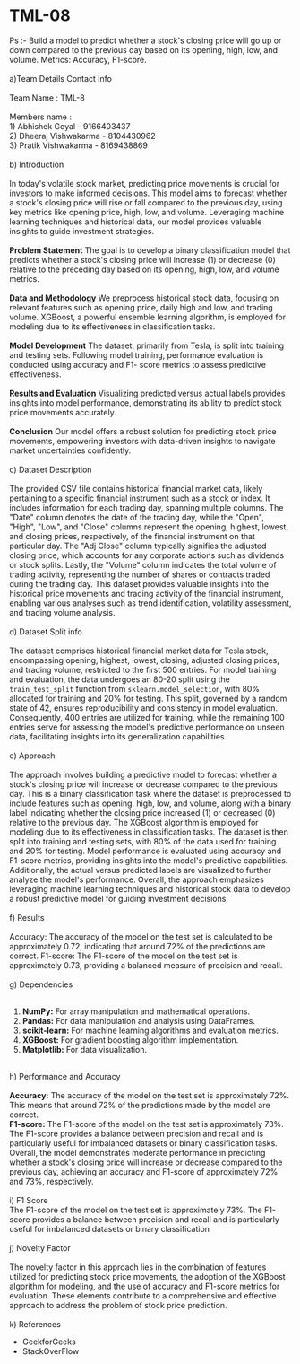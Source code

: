 # TML-08
Ps :- Build a model to predict whether a stock's closing price will go up or down compared to the previous day based on its opening, high, low, and volume. Metrics: Accuracy, F1-score.
<br>
<br>
a)Team Details Contact info
<br>
<br>
    Team Name : TML-8
    <br><br>
    Members name : <br>
    1) Abhishek Goyal - 9166403437 <br>
    2) Dheeraj Vishwakarma - 8104430962 <br>
    3) Pratik Vishwakarma - 8169438869 <br>
    <br>
b) Introduction<br><br>
    In today's volatile stock market, predicting price movements is crucial for investors to make informed decisions. This model aims to forecast whether a stock's closing price will         rise or fall compared to the previous day, using key metrics like opening price, high, low, and volume. Leveraging machine learning techniques and historical data, our model provides     valuable insights to guide investment strategies.<br><br>
**Problem Statement** The goal is to develop a binary classification model that predicts whether a stock's closing price will increase (1) or decrease (0) relative to the preceding day       based on its opening, high, low, and volume metrics.<br><br>
**Data and Methodology** We preprocess historical stock data, focusing on relevant features such as opening price, daily high and low, and trading volume. XGBoost, a powerful ensemble        learning algorithm, is employed for modeling due to its effectiveness in classification tasks.<br><br>
**Model Development** The dataset, primarily from Tesla, is split into training and testing sets. Following model training, performance evaluation is conducted using accuracy and F1-         score metrics to assess predictive effectiveness.<br><br>
**Results and Evaluation** Visualizing predicted versus actual labels provides insights into model performance, demonstrating its ability to predict stock price movements accurately.<br><br>
**Conclusion** Our model offers a robust solution for predicting stock price movements, empowering investors with data-driven insights to navigate market uncertainties confidently.
<br>
<br>
c) Dataset Description<br><br>
The provided CSV file contains historical financial market data, likely pertaining to a specific financial instrument such as a stock or index. It includes information for each trading day, spanning multiple columns. The "Date" column denotes the date of the trading day, while the "Open", "High", "Low", and "Close" columns represent the opening, highest, lowest, and closing prices, respectively, of the financial instrument on that particular day. The "Adj Close" column typically signifies the adjusted closing price, which accounts for any corporate actions such as dividends or stock splits. Lastly, the "Volume" column indicates the total volume of trading activity, representing the number of shares or contracts traded during the trading day. This dataset provides valuable insights into the historical price movements and trading activity of the financial instrument, enabling various analyses such as trend identification, volatility assessment, and trading volume analysis.
<br><br>
d) Dataset Split info<br><br>
The dataset comprises historical financial market data for Tesla stock, encompassing opening, highest, lowest, closing, adjusted closing prices, and trading volume, restricted to the first 500 entries. For model training and evaluation, the data undergoes an 80-20 split using the `train_test_split` function from `sklearn.model_selection`, with 80% allocated for training and 20% for testing. This split, governed by a random state of 42, ensures reproducibility and consistency in model evaluation. Consequently, 400 entries are utilized for training, while the remaining 100 entries serve for assessing the model's predictive performance on unseen data, facilitating insights into its generalization capabilities.
<br><br>
e) Approach<br><br>
The approach involves building a predictive model to forecast whether a stock's closing price will increase or decrease compared to the previous day. This is a binary classification task where the dataset is preprocessed to include features such as opening, high, low, and volume, along with a binary label indicating whether the closing price increased (1) or decreased (0) relative to the previous day. The XGBoost algorithm is employed for modeling due to its effectiveness in classification tasks. The dataset is then split into training and testing sets, with 80% of the data used for training and 20% for testing. Model performance is evaluated using accuracy and F1-score metrics, providing insights into the model's predictive capabilities. Additionally, the actual versus predicted labels are visualized to further analyze the model's performance. Overall, the approach emphasizes leveraging machine learning techniques and historical stock data to develop a robust predictive model for guiding investment decisions.
<br><br>
f) Results<br><br>
Accuracy: The accuracy of the model on the test set is calculated to be approximately 0.72, indicating that around 72% of the predictions are correct.
F1-score: The F1-score of the model on the test set is approximately 0.73, providing a balanced measure of precision and recall.
<br><br>
g) Dependencies<br><br>
1. **NumPy:** For array manipulation and mathematical operations.<br>
2. **Pandas:** For data manipulation and analysis using DataFrames.<br>
3. **scikit-learn:** For machine learning algorithms and evaluation metrics.<br>
4. **XGBoost:** For gradient boosting algorithm implementation.<br>
5. **Matplotlib:** For data visualization.<br><br>

h) Performance and Accuracy<br><br>
**Accuracy:** The accuracy of the model on the test set is approximately 72%. This means that around 72% of the predictions made by the model are correct.<br>
**F1-score:** The F1-score of the model on the test set is approximately 73%. The F1-score provides a balance between precision and recall and is particularly useful for imbalanced datasets or binary classification tasks.<br>
Overall, the model demonstrates moderate performance in predicting whether a stock's closing price will increase or decrease compared to the previous day, achieving an accuracy and F1-score of approximately 72% and 73%, respectively.<br><br>
i) F1 Score<br>
The F1-score of the model on the test set is approximately 73%. The F1-score provides a balance between precision and recall and is particularly useful for imbalanced datasets or binary classification<br><br>
j) Novelty Factor
<br><br>
The novelty factor in this approach lies in the combination of features utilized for predicting stock price movements, the adoption of the XGBoost algorithm for modeling, and the use of accuracy and F1-score metrics for evaluation. These elements contribute to a comprehensive and effective approach to address the problem of stock price prediction.<br><br>
k) References<br>
- GeekforGeeks<br>
- StackOverFlow
